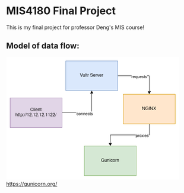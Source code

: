 # MIS4180 Final Project

This is my final project for professor Deng's MIS course!

## Model of data flow:

![](./imgs/dataflow_drawio.png)
<https://gunicorn.org/>
